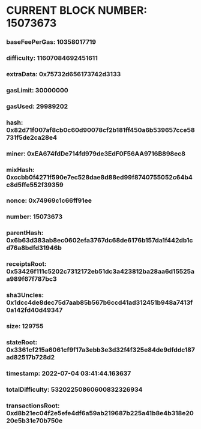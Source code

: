 # CURRENT BLOCK NUMBER: 15073673

### baseFeePerGas: 10358017719
### difficulty: 11607084692451611
### extraData: 0x75732d656173742d3133
### gasLimit: 30000000
### gasUsed: 29989202
### hash: 0x82d71f007af8cb0c60d90078cf2b181ff450a6b539657cce58731f5de2ca28e4
### miner: 0xEA674fdDe714fd979de3EdF0F56AA9716B898ec8
### mixHash: 0xccbb0f4271f590e7ec528dae8d88ed99f8740755052c64b4c8d5ffe552f39359
### nonce: 0x74969c1c66ff91ee
### number: 15073673
### parentHash: 0x6b63d383ab8ec0602efa3767dc68de6176b157da1f442db1cd76a8bdfd31946b
### receiptsRoot: 0x53426f111c5202c7312172eb51dc3a423812ba28aa6d15525aa989f67f787bc3
### sha3Uncles: 0x1dcc4de8dec75d7aab85b567b6ccd41ad312451b948a7413f0a142fd40d49347
### size: 129755
### stateRoot: 0x3361cf215a6061cf9f17a3ebb3e3d32f4f325e84de9dfddc187ad82517b728d2
### timestamp: 2022-07-04 03:41:44.163637
### totalDifficulty: 53202250860600832326934
### transactionsRoot: 0xd8b21ec04f2e5efe4df6a59ab219687b225a41b8e4b318e2020e5b31e70b750e
